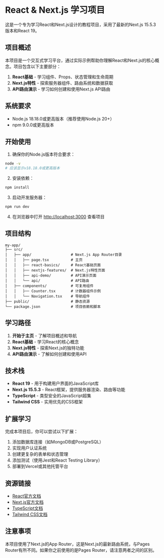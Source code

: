 # React & Next.js 学习项目

这是一个专为学习React和Next.js设计的教程项目，采用了最新的Next.js 15.5.3版本和React 19。

## 项目概述

本项目是一个交互式学习平台，通过实际示例帮助你理解React和Next.js的核心概念。项目包含以下主要部分：

1. **React基础** - 学习组件、Props、状态管理和生命周期
2. **Next.js特性** - 探索服务器组件、路由系统和数据获取
3. **API路由演示** - 学习如何创建和使用Next.js API路由

## 系统要求

- Node.js 18.18.0或更高版本（推荐使用Node.js 20+）
- npm 9.0.0或更高版本

## 开始使用

1. 确保你的Node.js版本符合要求：

```bash
node -v
# 应该显示v18.18.0或更高版本
```

2. 安装依赖：

```bash
npm install
```

3. 启动开发服务器：

```bash
npm run dev
```

4. 在浏览器中打开 [http://localhost:3000](http://localhost:3000) 查看项目

## 项目结构

```
my-app/
├── src/
│   ├── app/                  # Next.js App Router目录
│   │   ├── page.tsx          # 主页
│   │   ├── react-basics/     # React基础页面
│   │   ├── nextjs-features/  # Next.js特性页面
│   │   ├── api-demo/         # API演示页面
│   │   └── api/              # API路由
│   ├── components/           # 可复用组件
│   │   ├── Counter.tsx       # 计数器组件示例
│   │   └── Navigation.tsx    # 导航组件
├── public/                   # 静态资源
└── package.json              # 项目依赖和脚本
```

## 学习路径

1. **开始于主页** - 了解项目概述和导航
2. **React基础** - 学习React的核心概念
3. **Next.js特性** - 探索Next.js的独特功能
4. **API路由演示** - 了解如何创建和使用API

## 技术栈

- **React 19** - 用于构建用户界面的JavaScript库
- **Next.js 15.5.3** - React框架，提供服务器渲染、路由等功能
- **TypeScript** - 类型安全的JavaScript超集
- **Tailwind CSS** - 实用优先的CSS框架

## 扩展学习

完成本项目后，你可以尝试以下扩展：

1. 添加数据库连接（如MongoDB或PostgreSQL）
2. 实现用户认证系统
3. 创建更复杂的表单和状态管理
4. 添加测试（使用Jest和React Testing Library）
5. 部署到Vercel或其他托管平台

## 资源链接

- [React官方文档](https://react.dev)
- [Next.js官方文档](https://nextjs.org/docs)
- [TypeScript文档](https://www.typescriptlang.org/docs)
- [Tailwind CSS文档](https://tailwindcss.com/docs)

## 注意事项

本项目使用了Next.js的App Router，这是Next.js的最新路由系统，与Pages Router有所不同。如果你之前使用的是Pages Router，请注意两者之间的区别。
